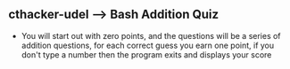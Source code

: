 ## cthacker-udel --> Bash Addition Quiz

* You will start out with zero points, and the questions will be a series of addition questions, for each correct guess you earn one point, if you don't type a number then the program exits and displays your score

